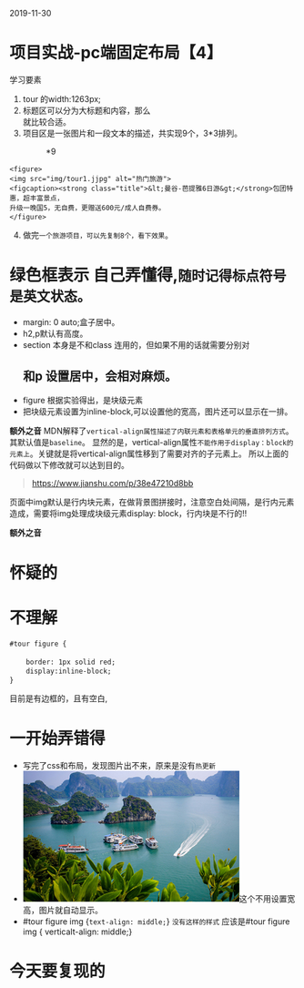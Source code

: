2019-11-30
# 项目实战-pc端固定布局【4】
学习要素
1. tour 的width:1263px;
2. 标题区可以分为大标题和内容，那么<section>就比较合适。
3. 项目区是一张图片和一段文本的描述，共实现9个，3*3排列。<figure>*9
```
<figure>
<img src="img/tour1.jjpg" alt="热门旅游">
<figcaption><strong class="title">&lt;曼谷-芭提雅6日游&gt;</strong>包团特惠，超丰富景点，
升级一晚国5，无自费，更赠送600元/成人自费券。
</figure>
```
4. 做完`一个旅游项目，可以先复制8个，看下效果`。
   


# 绿色框表示 自己弄懂得,`随时记得标点符号是英文状态。`
* margin: 0 auto;盒子居中。
* h2,p默认有高度。
* section 本身是不和class 连用的，但如果不用的话就需要分别对<h2>和p 设置居中，会相对麻烦。
* figure 根据实验得出，是块级元素   
* 把块级元素设置为inline-block,可以设置他的宽高，图片还可以显示在一排。
  
**额外之音**
MDN解释了`vertical-align属性描述了内联元素和表格单元的垂直排列方式`。其默认值是`baseline`。
显然的是，vertical-align属性`不能作用于display：block的元素上`。关键就是将vertical-align属性移到了需要对齐的子元素上。
所以上面的代码做以下修改就可以达到目的。
> https://www.jianshu.com/p/38e47210d8bb

页面中img默认是行内块元素，在做背景图拼接时，注意空白处间隔，是行内元素造成，需要将img处理成块级元素display: block，行内块是不行的!!

**额外之音**




# 怀疑的


# 不理解
```
#tour figure {
    
    border: 1px solid red;
    display:inline-block;
}
```
目前是有边框的，且有空白,


# 一开始弄错得
* 写完了css和布局，发现图片出不来，原来是没有`热更新`
* <img src="img/tour1.jpg" alt="热门旅游">这个不用设置宽高，图片就自动显示。
* #tour figure img {`text-align: middle;`} `没有这样的样式` 应该是#tour figure img { verticalt-align: middle;}





# 今天要复现的
